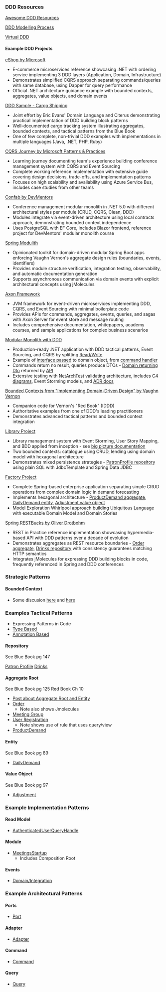 ### DDD Resources

[Awesome DDD Resources](https://github.com/kgrzybek/awesome-ddd)

[DDD Modelling Process](https://github.com/ddd-crew/ddd-starter-modelling-process)

[Virtual DDD]()

#### Example DDD Projects

[eShop by Microsoft](https://github.com/dotnet/eShop)
- E-commerce microservices reference showcasing .NET with ordering service implementing 3 DDD layers (Application, Domain, Infrastructure)
- Demonstrates simplified CQRS approach separating commands/queries with same database, using Dapper for query performance
- Official .NET architecture guidance example with bounded contexts, aggregates, value objects, and domain events

[DDD Sample - Cargo Shipping](https://github.com/citerus/dddsample-core)
- Joint effort by Eric Evans' Domain Language and Citerus demonstrating practical implementation of DDD building block patterns
- Well-documented cargo tracking system illustrating aggregates, bounded contexts, and tactical patterns from the Blue Book
- One of few complete, non-trivial DDD examples with implementations in multiple languages (Java, .NET, PHP, Ruby)

[CQRS Journey by Microsoft Patterns & Practices](https://github.com/microsoftarchive/cqrs-journey)
- Learning journey documenting team's experience building conference management system with CQRS and Event Sourcing
- Complete working reference implementation with extensive guide covering design decisions, trade-offs, and implementation patterns
- Focuses on high scalability and availability using Azure Service Bus, includes case studies from other teams

[Confab by DevMentors](https://github.com/devmentors/Confab)
- Conference management modular monolith in .NET 5.0 with different architectural styles per module (CRUD, CQRS, Clean, DDD)
- Modules integrate via event-driven architecture using local contracts approach, demonstrating bounded context independence
- Uses PostgreSQL with EF Core, includes Blazor frontend, reference project for DevMentors' modular monolith course

[Spring Modulith](https://github.com/spring-projects/spring-modulith)
- Opinionated toolkit for domain-driven modular Spring Boot apps enforcing Vaughn Vernon's aggregate design rules (boundaries, events, identifiers)
- Provides module structure verification, integration testing, observability, and automatic documentation generation
- Supports asynchronous communication via domain events with explicit architectural concepts using jMolecules

[Axon Framework](https://github.com/AxonFramework/AxonFramework)
- JVM framework for event-driven microservices implementing DDD, CQRS, and Event Sourcing with minimal boilerplate code
- Provides APIs for commands, aggregates, events, queries, and sagas with Axon Server for event store and message routing
- Includes comprehensive documentation, whitepapers, academy courses, and sample applications for complex business scenarios

[Modular Monolith with DDD](https://github.com/kgrzybek/modular-monolith-with-ddd)
- Production-ready .NET application with DDD tactical patterns, Event Sourcing, and CQRS by splitting [Read/Write](https://www.kamilgrzybek.com/design/simple-cqrs-implementation-with-raw-sql-and-ddd/)
- Example of [interface passed](https://github.com/kgrzybek/modular-monolith-with-ddd/blob/master/src/Modules/UserAccess/Domain/UserRegistrations/UserRegistration.cs) to domain object, from [command handler](https://github.com/kgrzybek/modular-monolith-with-ddd/blob/master/src/Modules/UserAccess/Application/UserRegistrations/RegisterNewUser/RegisterNewUserCommandHandler.cs)
- Commands return no result, queries produce DTOs - [Domain returning Dto](https://github.com/kgrzybek/modular-monolith-with-ddd/blob/master/src/Modules/UserAccess/Application/Users/GetAuthenticatedUser/GetAuthenticatedUserQueryHandler.cs) returned by [API](https://github.com/kgrzybek/modular-monolith-with-ddd/blob/master/src/API/CompanyName.MyMeetings.API/Modules/UserAccess/AuthenticatedUserController.cs)
- Extensive testing with [NetArchTest](https://github.com/kgrzybek/modular-monolith-with-ddd/tree/master/src/Tests/ArchTests) validating architecture, includes [C4 diagrams](https://github.com/kgrzybek/modular-monolith-with-ddd#31-high-level-view), Event Storming models, and [ADR docs](https://github.com/kgrzybek/modular-monolith-with-ddd/tree/master/docs/architecture-decision-log)

[Bounded Contexts from "Implementing Domain-Driven Design" by Vaughn Vernon](https://github.com/VaughnVernon/IDDD_Samples)
- Companion code for Vernon's "Red Book" (IDDD)
- Authoritative examples from one of DDD's leading practitioners
- Demonstrates advanced tactical patterns and bounded context integration

[Library Project](https://github.com/ddd-by-examples/library)
- Library management system with Event Storming, User Story Mapping, and BDD applied from inception - see [big picture documentation](https://github.com/ddd-by-examples/library/blob/master/docs/big-picture.md)
- Two bounded contexts: catalogue using CRUD, lending using domain model with hexagonal architecture
- Demonstrates mixed persistence strategies - [PatronProfile repository](https://github.com/ddd-by-examples/library/blob/master/src/main/java/io/pillopl/library/lending/patronprofile/infrastructure/PatronProfileReadModel.java) using plain SQL with JdbcTemplate and Spring Data JDBC

[Factory Project](https://github.com/ddd-by-examples/factory)
- Complete Spring-based enterprise application separating simple CRUD operations from complex domain logic in demand forecasting
- Implements hexagonal architecture - [ProductDemand aggregate](https://github.com/ddd-by-examples/factory/blob/master/demand-forecasting-model/src/main/java/io/dddbyexamples/factory/demand/forecasting/ProductDemand.java), [DailyDemand entity](https://github.com/ddd-by-examples/factory/blob/master/demand-forecasting-model/src/main/java/io/dddbyexamples/factory/demand/forecasting/DailyDemand.java), [Adjustment value object](https://github.com/ddd-by-examples/factory/blob/master/demand-forecasting-model/src/main/java/io/dddbyexamples/factory/demand/forecasting/Adjustment.java)
- Model Exploration Whirlpool approach building Ubiquitous Language with executable Domain Model and Domain Stories

[Spring RESTBucks by Oliver Drotbohm](https://github.com/odrotbohm/spring-restbucks)
- REST in Practice reference implementation showcasing hypermedia-based API with DDD patterns over a decade of evolution
- Demonstrates aggregates as REST resource boundaries - [Order aggregate](https://github.com/odrotbohm/spring-restbucks/blob/main/server/src/main/java/org/springsource/restbucks/order/Order.java), [Drinks repository](https://github.com/odrotbohm/spring-restbucks/blob/main/server/src/main/java/org/springsource/restbucks/drinks/Drinks.java) with consistency guarantees matching HTTP semantics
- Integrates jMolecules for expressing DDD building blocks in code, frequently referenced in Spring and DDD conferences

### Strategic Patterns

#### Bounded Context

- Some discusion [here](https://github.com/ddd-by-examples/library/blob/master/docs/big-picture.md) and [here](https://github.com/kgrzybek/modular-monolith-with-ddd#31-high-level-view)

### Examples Tactical Patterns

- Expressing Patterns in Code
 - [Type Based](https://github.com/xmolecules/jmolecules#using-the-type-based-model)
 - [Annotation Based](https://github.com/xmolecules/jmolecules#using-the-annotation-based-model)

#### Repository

See Blue Book pg 147

[Patron Profile](https://github.com/ddd-by-examples/library/blob/master/src/main/java/io/pillopl/library/lending/patronprofile/infrastructure/PatronProfileReadModel.java)
[Drinks](https://github.com/odrotbohm/spring-restbucks/blob/main/server/src/main/java/org/springsource/restbucks/drinks/Drinks.java)

#### Aggregate Root

See Blue Book pg 125
Red Book Ch 10

- [Post about Aggregate Root and Entity](http://scabl.blogspot.com/2015/03/aeddd-5.html)
- [Order](https://github.com/odrotbohm/spring-restbucks/blob/main/server/src/main/java/org/springsource/restbucks/order/Order.java)
  - Note also shows Jmolecules
- [Meeting Group](https://github.com/kgrzybek/modular-monolith-with-ddd/blob/master/src/Modules/Meetings/Domain/MeetingGroups/MeetingGroup.cs)
- [User Registration](https://github.com/kgrzybek/modular-monolith-with-ddd/blob/master/src/Modules/UserAccess/Domain/UserRegistrations/UserRegistration.cs)
  - Note shows use of rule that uses query/view 
- [ProductDemand](https://github.com/ddd-by-examples/factory/blob/master/demand-forecasting-model/src/main/java/io/dddbyexamples/factory/demand/forecasting/ProductDemand.java)

#### Entity

See Blue Book pg 89

- [DailyDemand](https://github.com/ddd-by-examples/factory/blob/master/demand-forecasting-model/src/main/java/io/dddbyexamples/factory/demand/forecasting/DailyDemand.java)

#### Value Object

See Blue Book pg 97

- [Adjustment](https://github.com/ddd-by-examples/factory/blob/master/demand-forecasting-model/src/main/java/io/dddbyexamples/factory/demand/forecasting/Adjustment.java)

### Example Implementation Patterns

#### Read Model

- [AuthenticatedUserQueryHandle](https://github.com/kgrzybek/modular-monolith-with-ddd/blob/master/src/Modules/UserAccess/Application/Users/GetAuthenticatedUser/GetAuthenticatedUserQueryHandler.cs)

#### Module
- [MeetingsStartup](https://github.com/kgrzybek/modular-monolith-with-ddd/blob/master/src/Modules/Meetings/Infrastructure/Configuration/MeetingsStartup.cs)
  - Includes Composition Root

#### Events
- [Domain/Integration](https://codeopinion.com/should-you-publish-domain-events-or-integration-events/)

### Example Architectural Patterns

#### Ports
- [Port](https://github.com/ddd-by-examples/factory/blob/master/demand-forecasting-model/src/main/java/io/dddbyexamples/factory/demand/forecasting/ProductDemandRepository.java)

#### Adapter
- [Adapter](https://github.com/ddd-by-examples/factory/blob/master/demand-forecasting-adapters/src/main/java/io/dddbyexamples/factory/demand/forecasting/ProductDemandORMRepository.java)

#### Command

- [Command](https://github.com/kgrzybek/modular-monolith-with-ddd/blob/master/src/API/CompanyName.MyMeetings.API/Modules/Meetings/MeetingGroups/MeetingGroupsController.cs)

#### Query

- [Query](https://github.com/kgrzybek/modular-monolith-with-ddd/blob/master/src/API/CompanyName.MyMeetings.API/Modules/Meetings/MeetingGroups/MeetingGroupsController.cs)

